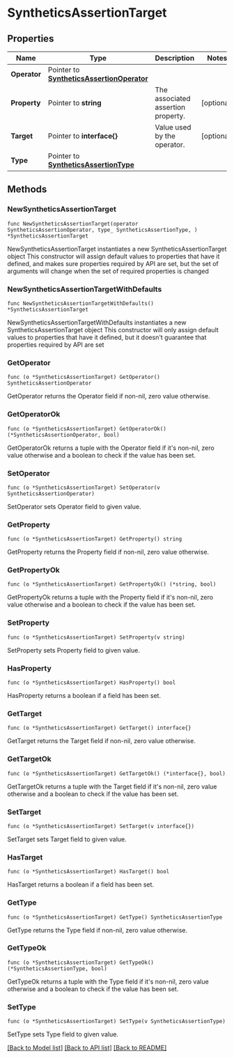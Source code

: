 # SyntheticsAssertionTarget

## Properties

Name | Type | Description | Notes
------------ | ------------- | ------------- | -------------
**Operator** | Pointer to [**SyntheticsAssertionOperator**](SyntheticsAssertionOperator.md) |  | 
**Property** | Pointer to **string** | The associated assertion property. | [optional] 
**Target** | Pointer to **interface{}** | Value used by the operator. | [optional] 
**Type** | Pointer to [**SyntheticsAssertionType**](SyntheticsAssertionType.md) |  | 

## Methods

### NewSyntheticsAssertionTarget

`func NewSyntheticsAssertionTarget(operator SyntheticsAssertionOperator, type_ SyntheticsAssertionType, ) *SyntheticsAssertionTarget`

NewSyntheticsAssertionTarget instantiates a new SyntheticsAssertionTarget object
This constructor will assign default values to properties that have it defined,
and makes sure properties required by API are set, but the set of arguments
will change when the set of required properties is changed

### NewSyntheticsAssertionTargetWithDefaults

`func NewSyntheticsAssertionTargetWithDefaults() *SyntheticsAssertionTarget`

NewSyntheticsAssertionTargetWithDefaults instantiates a new SyntheticsAssertionTarget object
This constructor will only assign default values to properties that have it defined,
but it doesn't guarantee that properties required by API are set

### GetOperator

`func (o *SyntheticsAssertionTarget) GetOperator() SyntheticsAssertionOperator`

GetOperator returns the Operator field if non-nil, zero value otherwise.

### GetOperatorOk

`func (o *SyntheticsAssertionTarget) GetOperatorOk() (*SyntheticsAssertionOperator, bool)`

GetOperatorOk returns a tuple with the Operator field if it's non-nil, zero value otherwise
and a boolean to check if the value has been set.

### SetOperator

`func (o *SyntheticsAssertionTarget) SetOperator(v SyntheticsAssertionOperator)`

SetOperator sets Operator field to given value.


### GetProperty

`func (o *SyntheticsAssertionTarget) GetProperty() string`

GetProperty returns the Property field if non-nil, zero value otherwise.

### GetPropertyOk

`func (o *SyntheticsAssertionTarget) GetPropertyOk() (*string, bool)`

GetPropertyOk returns a tuple with the Property field if it's non-nil, zero value otherwise
and a boolean to check if the value has been set.

### SetProperty

`func (o *SyntheticsAssertionTarget) SetProperty(v string)`

SetProperty sets Property field to given value.

### HasProperty

`func (o *SyntheticsAssertionTarget) HasProperty() bool`

HasProperty returns a boolean if a field has been set.

### GetTarget

`func (o *SyntheticsAssertionTarget) GetTarget() interface{}`

GetTarget returns the Target field if non-nil, zero value otherwise.

### GetTargetOk

`func (o *SyntheticsAssertionTarget) GetTargetOk() (*interface{}, bool)`

GetTargetOk returns a tuple with the Target field if it's non-nil, zero value otherwise
and a boolean to check if the value has been set.

### SetTarget

`func (o *SyntheticsAssertionTarget) SetTarget(v interface{})`

SetTarget sets Target field to given value.

### HasTarget

`func (o *SyntheticsAssertionTarget) HasTarget() bool`

HasTarget returns a boolean if a field has been set.

### GetType

`func (o *SyntheticsAssertionTarget) GetType() SyntheticsAssertionType`

GetType returns the Type field if non-nil, zero value otherwise.

### GetTypeOk

`func (o *SyntheticsAssertionTarget) GetTypeOk() (*SyntheticsAssertionType, bool)`

GetTypeOk returns a tuple with the Type field if it's non-nil, zero value otherwise
and a boolean to check if the value has been set.

### SetType

`func (o *SyntheticsAssertionTarget) SetType(v SyntheticsAssertionType)`

SetType sets Type field to given value.



[[Back to Model list]](../README.md#documentation-for-models) [[Back to API list]](../README.md#documentation-for-api-endpoints) [[Back to README]](../README.md)


